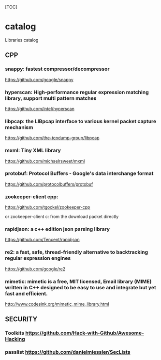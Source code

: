 [TOC]

# catalog
Libraries catalog


## CPP

### snappy: fastest compressor/decompressor

https://github.com/google/snappy

### hyperscan: High-performance regular expression matching library, support multi pattern matches

https://github.com/intel/hyperscan

### libpcap: the LIBpcap interface to various kernel packet capture mechanism

https://github.com/the-tcpdump-group/libpcap

### mxml: Tiny XML library

https://github.com/michaelrsweet/mxml

### protobuf: Protocol Buffers - Google's data interchange format

https://github.com/protocolbuffers/protobuf

### zookeeper-client cpp: 

https://github.com/tgockel/zookeeper-cpp

or zookeeper-client c: from the download packet directly

### rapidjson: a c++ edition json parsing library

https://github.com/Tencent/rapidjson

### re2: a fast, safe, thread-friendly alternative to backtracking regular expression engines

https://github.com/google/re2


### mimetic: mimetic is a free, MIT licensed, Email library (MIME) written in C++ designed to be easy to use and integrate but yet fast and efficient.

http://www.codesink.org/mimetic_mime_library.html

## SECURITY

### Toolkits https://github.com/Hack-with-Github/Awesome-Hacking
### passlist https://github.com/danielmiessler/SecLists
